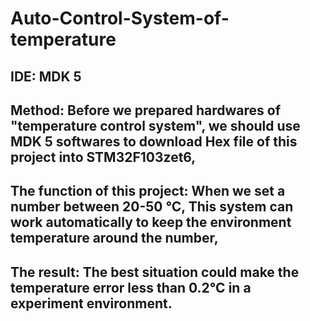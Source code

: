 # Auto-Control-System-of-temperature

## IDE: MDK 5
## Method: Before we prepared hardwares of "temperature control system", we should use MDK 5 softwares to download Hex file of this project into STM32F103zet6,
## The function of this project: When we set a number between 20-50 ℃, This system can work automatically to keep the environment temperature around the number,
## The result: The best situation could make the temperature error less than 0.2℃ in a experiment environment.
